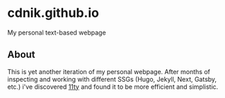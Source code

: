 # cdnik.github.io
My personal text-based webpage

## About
This is yet another iteration of my personal webpage. After months of inspecting and working with different SSGs (Hugo, Jekyll, Next, Gatsby, etc.) i've discovered [11ty][lnk-1] and found it to be more efficient and simplistic.

[lnk-1]: https://www.11ty.dev/

